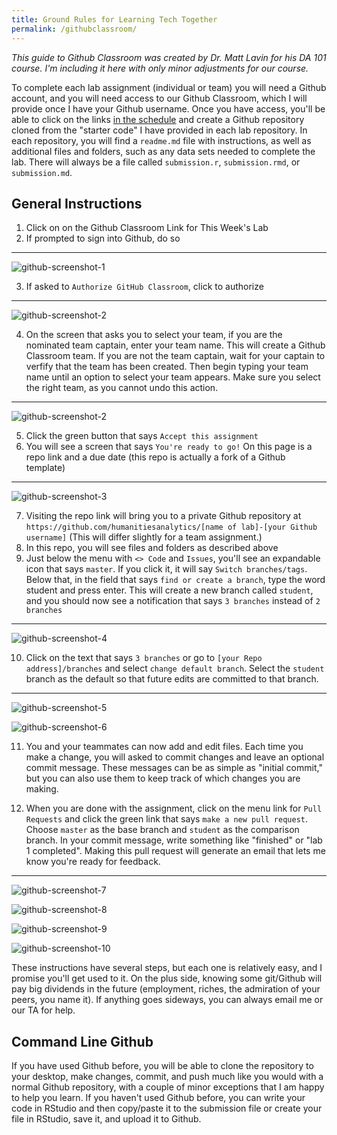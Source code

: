 ```yaml
---
title: Ground Rules for Learning Tech Together
permalink: /githubclassroom/
---
```


*This guide to Github Classroom was created by Dr. Matt Lavin for his DA 101 course. I'm including it here with only minor adjustments for our course.*

To complete each lab assignment (individual or team) you will need a Github account, and you will need access to our Github Classroom, which I will provide once I have your Github username. Once you have access, you'll be able to click on the links [in the schedule](schedule) and create a Github repository cloned from the "starter code" I have provided in each lab repository. In each repository, you will find a `readme.md` file with instructions, as well as additional files and folders, such as any data sets needed to complete the lab. There will always be a file called `submission.r`, `submission.rmd`, or `submission.md`. 

## General Instructions

1. Click on on the Github Classroom Link for This Week's Lab
2. If prompted to sign into Github, do so
---
![github-screenshot-1](assets/images/github-1.png)

3. If asked to `Authorize GitHub Classroom`, click to authorize
---
![github-screenshot-2](assets/images/github-2.png)

4. On the screen that asks you to select your team, if you are the nominated team captain, enter your team name. This will create a Github Classroom team. If you are not the team captain, wait for your captain to verfify that the team has been created. Then begin typing your team name until an option to select your team appears. Make sure you select the right team, as you cannot undo this action. 
---
![github-screenshot-2](assets/images/github-11.png)

5. Click the green button that says `Accept this assignment`
6. You will see a screen that says `You're ready to go!` On this page is a repo link and a due date (this repo is actually a fork of a Github template)
---
![github-screenshot-3](assets/images/github-3.png)

7. Visiting the repo link will bring you to a private Github repository at `https://github.com/humanitiesanalytics/[name of lab]-[your Github username]` (This will differ slightly for a team assignment.)
8. In this repo, you will see files and folders as described above
9. Just below the menu with  `<> Code` and `Issues`, you'll see an expandable icon that says `master`. If you click it, it will say `Switch branches/tags`. Below that, in the field that says `find or create a branch`, type the word student and press enter. This will create a new branch called `student`, and you should now see a notification that says `3 branches` instead of `2 branches`
---
![github-screenshot-4](assets/images/github-4.png)

10. Click on the text that says `3 branches` or go to `[your Repo address]/branches` and select `change default branch`. Select the `student` branch as the default so that future edits are committed to that branch.
---
![github-screenshot-5](assets/images/github-5.png)

![github-screenshot-6](assets/images/github-6.png)

11. You and your teammates can now add and edit files. Each time you make a change, you will asked to commit changes and leave an optional commit message. These messages can be as simple as "initial commit," but you can also use them to keep track of which changes you are making.

12. When you are done with the assignment, click on the menu link for `Pull Requests` and click the green link that says `make a new pull request`. Choose `master` as the base branch and `student` as the comparison branch. In your commit message, write something like "finished" or "lab 1 completed". Making this pull request will generate an email that lets me know you're ready for feedback. 
---
![github-screenshot-7](assets/images/github-7.png)

![github-screenshot-8](assets/images/github-8.png)

![github-screenshot-9](assets/images/github-9.png)

![github-screenshot-10](assets/images/github-10.png)

These instructions have several steps, but each one is relatively easy, and I promise you'll get used to it. On the plus side, knowing some git/Github will pay big dividends in the future (employment, riches, the admiration of your peers, you name it). If anything goes sideways, you can always email me or our TA for help. 

## Command Line Github 

If you have used Github before, you will be able to clone the repository to your desktop, make changes, commit, and push much like you would with a normal Github repository, with a couple of minor exceptions that I am happy to help you learn. If you haven't used Github before, you can write your code in RStudio and then copy/paste it to the submission file or create your file in RStudio, save it, and upload it to Github.